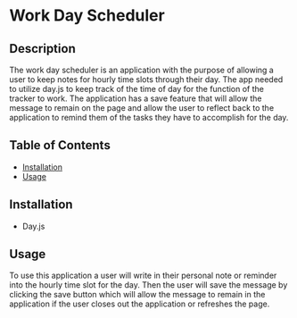 # Work Day Scheduler

## Description

The work day scheduler is an application with the purpose of allowing a user to keep notes for hourly time slots through their day. The app needed to utilize day.js to keep track of the time of day for the function of the tracker to work. The application has a save feature that will allow the message to remain on the page and allow the user to reflect back to the application to remind them of the tasks they have to accomplish for the day.

## Table of Contents
  * [Installation](#installation)
  * [Usage](#usage)

## Installation

* Day.js

## Usage

To use this application a user will write in their personal note or reminder into the hourly time slot for the day. Then the user will save the message by clicking the save button which will allow the message to remain in the application if the user closes out the application or refreshes the page.